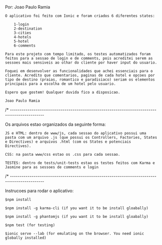 Por: Joao Paulo Ramia

	O aplicativo foi feito com Ionic e foram criados 6 diferentes states:

		1-login
		2-destination
		3-cities
		4-hotels
		5-hotel
		6-comments

	Para este projeto com tempo limitado, os testes automatizados foram feitos para a sessao de login e de comments, pois acreditei serem as sessoes mais sensiveis ao olhar do cliente por haver input do usuario.

	Foquei em desenvolver as funcionalidades que achei essenciais para o cliente. Acredito que comentarios, paginas de cada hotel e opcoes por tipo de destino (praias, romantico e paradisiaco) seriam os elementos principais para a escolha de um hotel pelo usuario.

	Espero que gostem! Qualquer duvida fico a disposicao.

	Joao Paulo Ramia

/* -----------------------------------------------------------------------------------------------

Os arquivos estao organizados da seguinte forma:

	JS e HTML: dentro de www/js, cada sessao do aplicativo possui uma pasta com um arquivo .js (que possui os Controllers, Factories, States e Directives) e arquivos .html (com os States e potenciais Directives).

	CSS: na pasta www/css estao os .css para cada sessao.

	TESTES: dentro de tests/unit-tests estao os testes feitos com Karma e Jasmine para as sessoes de comments e login

/* -----------------------------------------------------------------------------------------------

Instrucoes para rodar o aplicativo:

	$npm install

	$npm install -g karma-cli (if you want it to be install gloabally)

	$npm install -g phantomjs (if you want it to be install gloabally)

	$npm test (for testing)

	$ionic serve --lab (for emulating on the browser. You need ionic globally installed)

